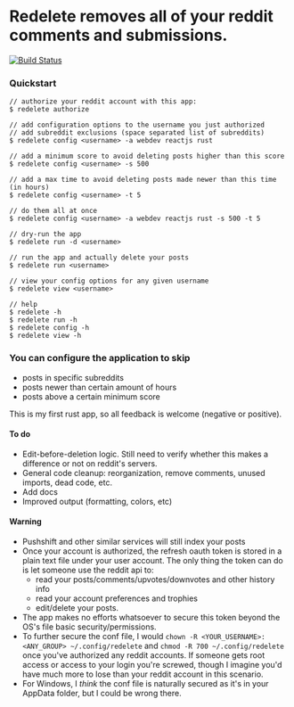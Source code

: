 # Redelete removes all of your reddit comments and submissions. 
[![Build Status](https://travis-ci.com/ardeaf/redelete.svg?branch=master)](https://travis-ci.com/ardeaf/redelete)

### Quickstart
```
// authorize your reddit account with this app:
$ redelete authorize

// add configuration options to the username you just authorized
// add subreddit exclusions (space separated list of subreddits)
$ redelete config <username> -a webdev reactjs rust

// add a minimum score to avoid deleting posts higher than this score
$ redelete config <username> -s 500

// add a max time to avoid deleting posts made newer than this time (in hours)
$ redelete config <username> -t 5

// do them all at once
$ redelete config <username> -a webdev reactjs rust -s 500 -t 5

// dry-run the app
$ redelete run -d <username>

// run the app and actually delete your posts
$ redelete run <username>

// view your config options for any given username
$ redelete view <username>

// help
$ redelete -h
$ redelete run -h
$ redelete config -h
$ redelete view -h

```

### You can configure the application to skip
* posts in specific subreddits
* posts newer than certain amount of hours
* posts above a certain minimum score

This is my first rust app, so all feedback is welcome (negative or positive).

#### To do
* Edit-before-deletion logic. Still need to verify whether this makes a difference or not on reddit's servers.
* General code cleanup: reorganization, remove comments, unused imports, dead code, etc.
* Add docs
* Improved output (formatting, colors, etc)

#### Warning
* Pushshift and other similar services will still index your posts
* Once your account is authorized, the refresh oauth token is stored in a plain text file under your user account. The only thing the token can do is let someone use the reddit api to:
  * read your posts/comments/upvotes/downvotes and other history info
  * read your account preferences and trophies
  * edit/delete your posts. 
* The app makes no efforts whatsoever to secure this token beyond the OS's file basic security/permissions.
* To further secure the conf file, I would `chown -R <YOUR_USERNAME>:<ANY_GROUP> ~/.config/redelete` and `chmod -R 700 ~/.config/redelete` once you've authorized any reddit accounts. If someone gets root access or access to your login you're screwed, though I imagine you'd have much more to lose than your reddit account in this scenario.
* For Windows, I *think* the conf file is naturally secured as it's in your AppData folder, but I could be wrong there. 